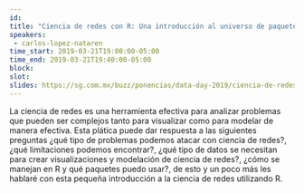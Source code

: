 ```yaml
---
id: 
title: "Ciencia de redes con R: Una introducción al universo de paquetes para ciencia de redes"
speakers:
 - carlos-lopez-nataren
time_start: 2019-03-21T19:00:00-05:00
time_end: 2019-03-21T19:40:00-05:00
block: 
slot: 
slides: https://sg.com.mx/buzz/ponencias/data-day-2019/ciencia-de-redes-con-r-una-introduccion-al-universo-de-paquetes-para
---
```


La ciencia de redes es una herramienta efectiva para analizar problemas que pueden ser complejos tanto para visualizar como para modelar de manera efectiva. Esta plática puede dar respuesta a las siguientes preguntas ¿qué tipo de problemas podemos atacar con ciencia de redes?, ¿qué limitaciones podemos encontrar?, ¿qué tipo de datos se necesitan para crear visualizaciones y modelación de ciencia de redes?, ¿cómo se manejan en R y qué paquetes puedo usar?, de esto y un poco más les hablaré con esta pequeña introducción a la ciencia de redes utilizando R.